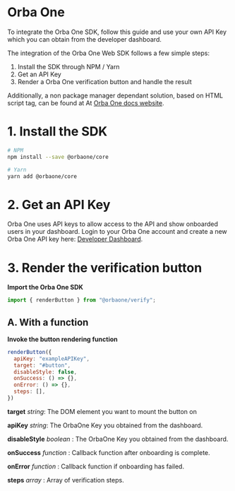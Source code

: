 # Orba One

To integrate the Orba One SDK, follow this guide and use your
own API Key which you can obtain from the developer dashboard.

The integration of the Orba One Web SDK follows a few simple steps:

1. Install the SDK through NPM / Yarn
2. Get an API Key
3. Render a Orba One verification button and handle the result

Additionally, a non package manager dependant solution, based on HTML script tag, can be found at At [Orba One docs website](https://docs.orbaone.com/).

# 1. Install the SDK

```bash
# NPM
npm install --save @orbaone/core

# Yarn
yarn add @orbaone/core
```

# 2. Get an API Key

Orba One uses API keys to allow access to the API and show onboarded users in your dashboard. Login to your Orba One account and create a new Orba One API key here: [Developer Dashboard](https://vendor.orbaone.com).

# 3. Render the verification button

**Import the Orba One SDK**

```javascript
import { renderButton } from "@orbaone/verify";
```

## A. With a function

**Invoke the button rendering function**

```javascript
renderButton({
  apiKey: "exampleAPIKey",
  target: "#button",
  disableStyle: false,
  onSuccess: () => {},
  onError: () => {},
  steps: [],
})
```

**target** _string_: The DOM element you want to mount the button on 

**apiKey** _string_: The OrbaOne Key you obtained from the dashboard.

**disableStyle** _boolean_ : The OrbaOne Key you obtained from the dashboard.  

**onSuccess** _function_ : Callback function after onboarding is complete.

**onError** _function_ : Callback function if onboarding has failed.

**steps** _array_ : Array of verification steps.     


